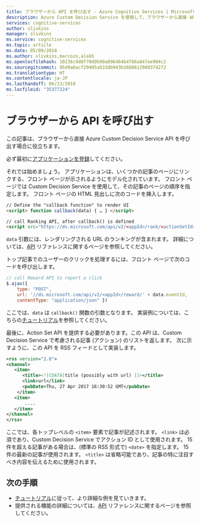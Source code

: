 ```yaml
---
title: ブラウザーから API を呼び出す - Azure Cognitive Services | Microsoft Docs
description: Azure Custom Decision Service を使用して、ブラウザーから直接 API を呼び出すことで、Web ページを最適化する方法。
services: cognitive-services
author: slivkins
manager: slivkins
ms.service: cognitive-services
ms.topic: article
ms.date: 05/09/2018
ms.author: slivkins,marcozo,alekh
ms.openlocfilehash: 10236c9d8f70d9b90a896464b4f86a847ee904c2
ms.sourcegitcommit: 95d9a6acf29405a533db943b1688612980374272
ms.translationtype: HT
ms.contentlocale: ja-JP
ms.lasthandoff: 06/23/2018
ms.locfileid: "35377224"
---
```

# <a name="call-api-from-a-browser"></a>ブラウザーから API を呼び出す

この記事は、ブラウザーから直接 Azure Custom Decision Service API を呼び出す場合に役立ちます。

必ず最初に[アプリケーションを登録](custom-decision-service-get-started-register.md)してください。

それでは始めましょう。 アプリケーションは、いくつかの記事のページにリンクする、フロント ページが示されるようにモデル化されています。 フロント ページでは Custom Decision Service を使用して、その記事のページの順序を指定します。 フロント ページの HTML 見出しに次のコードを挿入します。

```html
// Define the "callback function" to render UI
<script> function callback(data) { … } </script>

// call Ranking API, after callback() is defined
<script src="https://ds.microsoft.com/api/v2/<appId>/rank/<actionSetId>" async></script>
```

`data` 引数には、レンダリングされる URL のランキングが含まれます。 詳細については、[API](custom-decision-service-api-reference.md) リファレンスに関するページを参照してください。

トップ記事でのユーザーのクリックを処理するには、フロント ページで次のコードを呼び出します。

```javascript
// call Reward API to report a click
$.ajax({
    type: "POST",
    url: '//ds.microsoft.com/api/v2/<appId>/reward/' + data.eventId,
    contentType: "application/json" })
```

ここでは、`data` は `callback()` 関数の引数となります。 実装例については、こちらの[チュートリアル](custom-decision-service-tutorial-news.md#use-the-apis)を参照してください。

最後に、Action Set API を提供する必要があります。この API は、Custom Decision Service で考慮される記事 (アクション) のリストを返します。 次に示すように、この API を RSS フィードとして実装します。

```xml
<rss version="2.0">
<channel>
   <item>
      <title><![CDATA[title (possibly with url) ]]></title>
      <link>url</link>
      <pubDate>Thu, 27 Apr 2017 16:30:52 GMT</pubDate>
    </item>
   <item>
       ....
   </item>
</channel>
</rss>
```

ここでは、各トップレベルの `<item>` 要素で記事が記述されます。 `<link>` は必須であり、Custom Decision Service でアクション ID として使用されます。 15 件を超える記事がある場合は、(標準の RSS 形式で) `<date>` を指定します。 15 件の最新の記事が使用されます。 `<title>` は省略可能であり、記事の特に注目すべき内容を伝えるために使用されます。

## <a name="next-steps"></a>次の手順

* [チュートリアル](custom-decision-service-tutorial-news.md)に従って、より詳細な例を見ていきます。
* 提供される機能の詳細については、[API](custom-decision-service-api-reference.md) リファレンスに関するページを参照してください。
